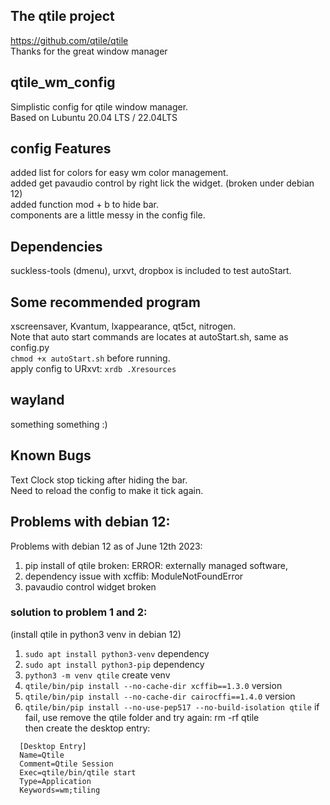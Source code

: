 ## The qtile project
https://github.com/qtile/qtile <br>
Thanks for the great window manager

## qtile_wm_config
Simplistic config for qtile window manager.<br>
Based on Lubuntu 20.04 LTS / 22.04LTS

## config Features
added list for colors for easy wm color management. <br>
added get pavaudio control by right lick the widget. (broken under debian 12)  <br>
added function mod + b to hide bar.  <br>
components are a little messy in the config file.

## Dependencies
suckless-tools (dmenu), urxvt, dropbox is included to test autoStart.

## Some recommended program
xscreensaver, Kvantum, lxappearance, qt5ct, nitrogen.<br>
Note that auto start commands are locates at autoStart.sh, same as config.py  <br>
```chmod +x autoStart.sh``` before running.<br>
apply config to URxvt: ```xrdb .Xresources```

## wayland
something something :)

## Known Bugs 
Text Clock stop ticking after hiding the bar.<br>
Need to reload the config to make it tick again.

## Problems with debian 12:
Problems with debian 12 as of June 12th 2023: 
1. pip install of qtile broken: ERROR: externally managed software, 
2. dependency issue with xcffib: ModuleNotFoundError
3. pavaudio control widget broken
### solution to problem 1 and 2:
(install qtile in python3 venv in debian 12)
1. ```sudo apt install python3-venv``` dependency
2. ```sudo apt install python3-pip```  dependency
3. ```python3 -m venv qtile``` create venv
4. ```qtile/bin/pip install --no-cache-dir xcffib==1.3.0``` version
5. ```qtile/bin/pip install --no-cache-dir cairocffi==1.4.0``` version
6. ```qtile/bin/pip install --no-use-pep517 --no-build-isolation qtile```
if fail, use remove the qtile folder and try again: rm -rf qtile <br>
then create the desktop entry:
```
  [Desktop Entry]
  Name=Qtile
  Comment=Qtile Session
  Exec=qtile/bin/qtile start
  Type=Application
  Keywords=wm;tiling
```



